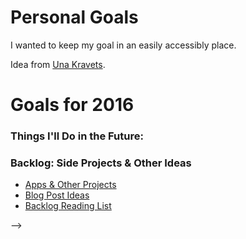 Personal Goals
==============

I wanted to keep my goal in an easily accessibly place.


Idea from [Una Kravets](https://github.com/una).


# Goals for 2016



### Things I'll Do in the Future:


### Backlog: Side Projects & Other Ideas
- [Apps & Other Projects](https://github.com/una/personal-goals/blob/master/ideas-and-misc/app-ideas.md)
- [Blog Post Ideas](https://github.com/una/personal-goals/blob/master/ideas-and-misc/blog-ideas.md)
- [Backlog Reading List](https://github.com/una/personal-goals/tree/master/content-list)

 -->
